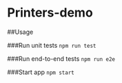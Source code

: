 # Printers-demo

##Usage

###Run unit tests
`npm run test`

###Run end-to-end tests
`npm run e2e`

###Start app
`npm start`